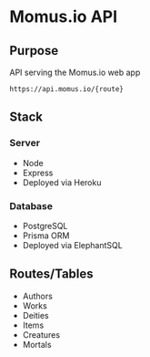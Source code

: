 # Momus.io API

## Purpose

API serving the Momus.io web app

`https://api.momus.io/{route}`

## Stack

### Server

- Node
- Express
- Deployed via Heroku

### Database

- PostgreSQL
- Prisma ORM
- Deployed via ElephantSQL

## Routes/Tables

- Authors
- Works
- Deities
- Items
- Creatures
- Mortals
